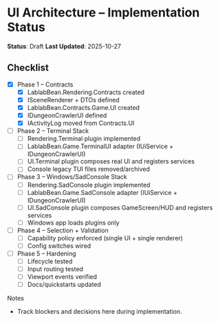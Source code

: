# UI Architecture – Implementation Status

**Status**: Draft
**Last Updated**: 2025-10-27

## Checklist

- [x] Phase 1 – Contracts
  - [x] LablabBean.Rendering.Contracts created
  - [x] ISceneRenderer + DTOs defined
  - [x] LablabBean.Contracts.Game.UI created
  - [x] IDungeonCrawlerUI defined
  - [x] IActivityLog moved from Contracts.UI

- [ ] Phase 2 – Terminal Stack
  - [ ] Rendering.Terminal plugin implemented
  - [ ] LablabBean.Game.TerminalUI adapter (IUiService + IDungeonCrawlerUI)
  - [ ] UI.Terminal plugin composes real UI and registers services
  - [ ] Console legacy TUI files removed/archived

- [ ] Phase 3 – Windows/SadConsole Stack
  - [ ] Rendering.SadConsole plugin implemented
  - [ ] LablabBean.Game.SadConsole adapter (IUiService + IDungeonCrawlerUI)
  - [ ] UI.SadConsole plugin composes GameScreen/HUD and registers services
  - [ ] Windows app loads plugins only

- [ ] Phase 4 – Selection + Validation
  - [ ] Capability policy enforced (single UI + single renderer)
  - [ ] Config switches wired

- [ ] Phase 5 – Hardening
  - [ ] Lifecycle tested
  - [ ] Input routing tested
  - [ ] Viewport events verified
  - [ ] Docs/quickstarts updated

Notes

- Track blockers and decisions here during implementation.

